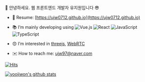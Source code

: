👋 안녕하세요. 웹 프론트엔드 개발자 유지원입니다 😎

- 🌱 Resume: [https://ujw0712.github.io](https://ujw0712.github.io)
- 📚 I’m mainly developing using 
![Vue.js](https://img.shields.io/badge/vuejs-%2335495e.svg?logo=vuedotjs&logoColor=%234FC08D)
![React](https://img.shields.io/badge/react-%2320232a.svg?logo=react&logoColor=%2361DAFB)
![JavaScript](https://img.shields.io/badge/javascript-%23323330.svg?logo=javascript&logoColor=%23F7DF1E)
![TypeScript](https://img.shields.io/badge/typescript-%23007ACC.svg?logo=typescript&logoColor=white)

- 😍 I’m interested in [threejs](https://threejs.org/), [WebRTC](https://developer.mozilla.org/ko/docs/Web/API/WebRTC_API)

- ✉️ How to reach me: ujw97@naver.com


[![Hits](https://hits.seeyoufarm.com/api/count/incr/badge.svg?url=https%3A%2F%2Fgithub.com%2Fujw0712%2Fhit-counter)](https://hits.seeyoufarm.com)

[![yoojiwon's github stats](https://github-readme-stats.vercel.app/api?username=ujw0712&show_icons=true&theme=prussian)](https://github.com/ujw0712/github-readme-stats)
